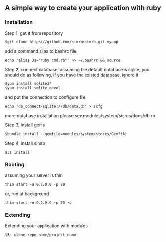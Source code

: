 ## A simple way to create your application with ruby

### Installation
	
Step 1, get it from repository

	$git clone https://github.com/simrb/simrb.git myapp

add a command alias to bashrc file

	echo 'alias 3s="ruby cmd.rb"' >> ~/.bashrc && source

Step 2, connect database, assuming the default database is sqlite, you should do as following, if you have the existed database, ignore it

	$yum install sqlite3*
	$yum install sqlite-devel

and put the connection to configure file

	echo 'db_connect=sqlite://db/data.db' > scfg

more database installation please see modules/system/stores/docs/db.rb

Step 3, install gems

	$bundle install --gemfile=modules/system/stores/Gemfile

Step 4, install simrb

	$3s install


### Booting

assuming your server is thin

	thin start -a 0.0.0.0 -p 80

or, run at background

	thin start -a 0.0.0.0 -p 80 -d


### Extending

Extending your application with modules

	$3s clone repo_name/project_name


